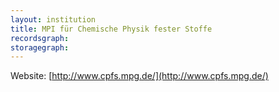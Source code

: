 ```yaml
---
layout: institution
title: MPI für Chemische Physik fester Stoffe
recordsgraph: 
storagegraph: 
---
```


Website: [http://www.cpfs.mpg.de/](http://www.cpfs.mpg.de/)
